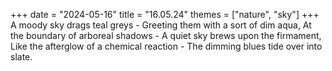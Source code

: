 +++
date = "2024-05-16"
title = "16.05.24"
themes = ["nature", "sky"]
+++
A moody sky drags teal greys -
Greeting them with a sort of dim aqua,
At the boundary of arboreal shadows -
A quiet sky brews upon the firmament,
Like the afterglow of a chemical reaction -
The dimming blues tide over into slate.
